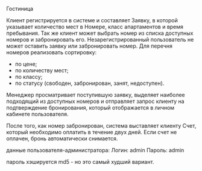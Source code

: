 Гостиница

Клиент регистрируется в системе и составляет Заявку, в которой указывает количество
мест в Номере, класс апартаментов и время пребывания. Так же клиент может выбрать
номер из списка доступных номеров и забронировать его. Незарегистрированный пользователь
не может оставить заявку или забронировать номер. Для перечня номеров реализовать сортировку:

* по цене;
* по количеству мест;
* по классу;
* по статусу (свободен, забронирован, занят, недоступен).

Менеджер просматривает поступившую заявку, выделяет наиболее подходящий из доступных
номеров и отправляет запрос клиенту на подтверждение бронирования, который отображается
в личном кабинете пользователя.

После того, как номер забронирован, система выставляет клиенту Счет, который необходимо
оплатить в течение двух дней. Если счет не оплачен, бронь автоматически снимается.

данные пользователя-администратора:
Логин: admin
Пароль: admin

пароль хэшируется md5 - но это самый худший вариант.